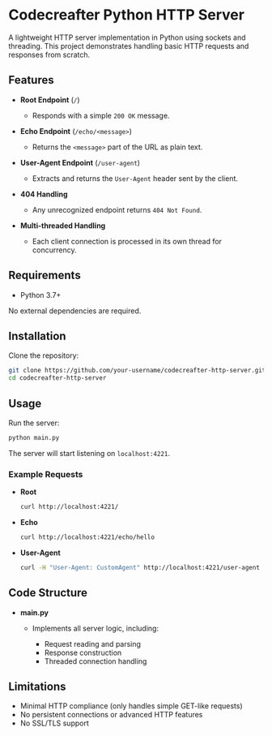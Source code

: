 # Codecreafter Python HTTP Server

A lightweight HTTP server implementation in Python using sockets and threading. This project demonstrates handling basic HTTP requests and responses from scratch.

## Features

* **Root Endpoint** (`/`)

  * Responds with a simple `200 OK` message.

* **Echo Endpoint** (`/echo/<message>`)

  * Returns the `<message>` part of the URL as plain text.

* **User-Agent Endpoint** (`/user-agent`)

  * Extracts and returns the `User-Agent` header sent by the client.

* **404 Handling**

  * Any unrecognized endpoint returns `404 Not Found`.

* **Multi-threaded Handling**

  * Each client connection is processed in its own thread for concurrency.

## Requirements

* Python 3.7+

No external dependencies are required.

## Installation

Clone the repository:

```bash
git clone https://github.com/your-username/codecreafter-http-server.git
cd codecreafter-http-server
```

## Usage

Run the server:

```bash
python main.py
```

The server will start listening on `localhost:4221`.

### Example Requests

* **Root**

  ```bash
  curl http://localhost:4221/
  ```
* **Echo**

  ```bash
  curl http://localhost:4221/echo/hello
  ```
* **User-Agent**

  ```bash
  curl -H "User-Agent: CustomAgent" http://localhost:4221/user-agent
  ```

## Code Structure

* **main.py**

  * Implements all server logic, including:

    * Request reading and parsing
    * Response construction
    * Threaded connection handling

## Limitations

* Minimal HTTP compliance (only handles simple GET-like requests)
* No persistent connections or advanced HTTP features
* No SSL/TLS support

